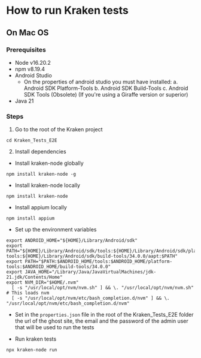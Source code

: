 # How to run Kraken tests

## On Mac OS

### Prerequisites
* Node v16.20.2
* npm v8.19.4
* Android Studio
  - On the properties of android studio you must have installed:
	a. Android SDK Platform-Tools
	b. Android SDK Build-Tools
	c. Android SDK Tools (Obsolete) (If you're using a Giraffe version or superior)
* Java 21

### Steps

1. Go to the root of the Kraken project

```
cd Kraken_Tests_E2E
```

2. Install dependencies

- Install kraken-node globally

```
npm install kraken-node -g
```
- Install kraken-node locally

```
npm install kraken-node
```
- Install appium locally
```
npm install appium
```

- Set up the environment variables

```
export ANDROID_HOME="${HOME}/Library/Android/sdk"
export PATH="${HOME}/Library/Android/sdk/tools:${HOME}/Library/Android/sdk/platform-tools:${HOME}/Library/Android/sdk/build-tools/34.0.0/aapt:$PATH"
export PATH="$PATH:$ANDROID_HOME/tools:$ANDROID_HOME/platform-tools:$ANDROID_HOME/build-tools/34.0.0"
export JAVA_HOME="/Library/Java/JavaVirtualMachines/jdk-21.jdk/Contents/Home"
export NVM_DIR="$HOME/.nvm"
  [ -s "/usr/local/opt/nvm/nvm.sh" ] && \. "/usr/local/opt/nvm/nvm.sh"  # This loads nvm
  [ -s "/usr/local/opt/nvm/etc/bash_completion.d/nvm" ] && \. "/usr/local/opt/nvm/etc/bash_completion.d/nvm"
```

- Set in the `properties.json` file in the root of the Kraken_Tests_E2E folder the url of the ghost site, the email and the password of the admin user that will be used to run the tests

- Run kraken tests
```
npx kraken-node run
```
